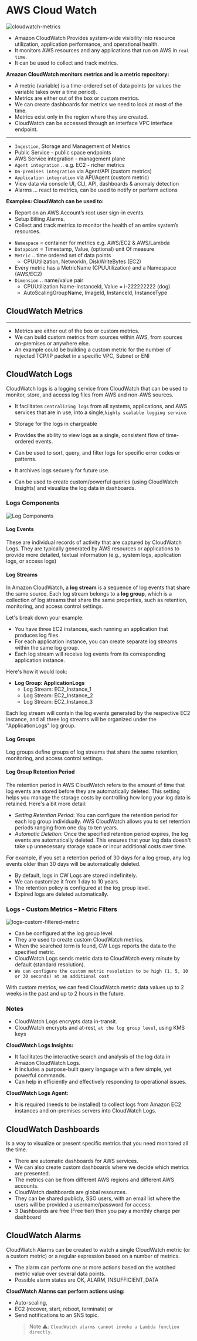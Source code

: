 # AWS Cloud Watch

![cloudwatch-metrics](images/cloudwatch-metrics.png)

- Amazon CloudWatch Provides system-wide visibility into resource utilization, application performance, and operational health.
- It monitors AWS resources and any applications that run on AWS in `real time`.
- It can be used to collect and track metrics.

**Amazon CloudWatch monitors metrics and is a metric repository:**

- A metric (variable) is a time-ordered set of data points (or values the variable takes over a time period).
- Metrics are either out of the box or custom metrics.
- We can create dashboards for metrics we need to look at most of the time.
- Metrics exist only in the region where they are created.
- CloudWatch can be accessed through an interface VPC interface endpoint.

---

- `Ingestion`, Storage and Management of Metrics
- Public Service - public space endpoints
- AWS Service integration - management plane
- `Agent integration` .. e.g. EC2 - richer metrics
- `On-premises integration` via Agent/APl (custom metrics)
- `Application integration` via API/Agent (custom metric)
- View data via console UI, CLI, API, dashboards & anomaly detection
- Alarms ... react to metrics, can be used to notify or perform actions

**Examples: CloudWatch can be used to:**

- Report on an AWS Account’s root user sign-in events.
- Setup Billing Alarms.
- Collect and track metrics to monitor the health of an entire system’s resources.

* `Namespace` = container for metrics e.g. AWS/EC2 & AWS/Lambda
* `Datapoint` = Timestamp, Value, (optional) unit Of measure
* `Metric` .. time ordered set of data points
  - CPUUtilization, Networkln, DiskWriteBytes (EC2)
* Every metric has a MetricName (CPUUtilization) and a Namespace (AWS/EC2)
* `Dimension` .. name/value pair
  - CPUUtilization Name-Instanceld, Value = i-222222222 (dog)
  - AutoScalingGroupName, Imageld, Instanceld, InstanceType

## CloudWatch Metrics

---

- Metrics are either out of the box or custom metrics.
- We can build custom metrics from sources within AWS, from sources on-premises or anywhere else.
- An example could be building a custom metric for the number of rejected TCP/IP packet in a specific VPC, Subnet or ENI

## CloudWatch Logs

CloudWatch logs is a logging service from CloudWatch that can be used to monitor, store, and access log files from AWS and non-AWS sources.

- It facilitates `centralizing logs` from all systems, applications, and AWS services that are in use, into a single,`highly scalable logging service`.
- Storage for the logs in chargeable

- Provides the ability to view logs as a single, consistent flow of time-ordered events.
- Can be used to sort, query, and filter logs for specific error codes or patterns.
- It archives logs securely for future use.
- Can be used to create custom/powerful queries (using CloudWatch Insights) and visualize the log data in dashboards.

### Logs Components

![Log Components](images/logs-components.png)

#### Log Events

These are individual records of activity that are captured by CloudWatch Logs. They are typically generated by AWS resources or applications to provide more detailed, textual information (e.g., system logs, application logs, or access logs)

#### Log Streams

In Amazon CloudWatch, a **log stream** is a sequence of log events that share the same source. Each log stream belongs to a **log group**, which is a collection of log streams that share the same properties, such as retention, monitoring, and access control settings.

Let's break down your example:

- You have three EC2 instances, each running an application that produces log files.
- For each application instance, you can create separate log streams within the same log group.
- Each log stream will receive log events from its corresponding application instance.

Here's how it would look:

- **Log Group: ApplicationLogs**
  - Log Stream: EC2_Instance_1
  - Log Stream: EC2_Instance_2
  - Log Stream: EC2_Instance_3

Each log stream will contain the log events generated by the respective EC2 instance, and all three log streams will be organized under the "ApplicationLogs" log group.

#### Log Groups

Log groups define groups of log streams that share
the same retention, monitoring, and access control
settings.

#### Log Group Retention Period

The retention period in AWS CloudWatch refers to the amount of time that log events are stored before they are automatically deleted. This setting helps you manage the storage costs by controlling how long your log data is retained. Here's a bit more detail:

- _Setting Retention Period_: You can configure the retention period for each log group individually. AWS CloudWatch allows you to set retention periods ranging from one day to ten years.
- _Automatic Deletion_: Once the specified retention period expires, the log events are automatically deleted. This ensures that your log data doesn't take up unnecessary storage space or incur additional costs over time.

For example, if you set a retention period of 30 days for a log group, any log events older than 30 days will be automatically deleted.

- By default, logs in CW Logs are stored indefinitely.
- We can customize it from 1 day to 10 years.
- The retention policy is configured at the log group level.
- Expired logs are deleted automatically.

### Logs - Custom Metrics – Metric Filters

![logs-custom-filtered-metric](images/logs-custom-filtered-metric.png)

- Can be configured at the log group level.
- They are used to create custom CloudWatch metrics.
- When the searched term is found, CW Logs reports the data to the specified metric.
- CloudWatch Logs sends metric data to CloudWatch every minute by default (standard resolution).
- `We can configure the custom metric resolution to be high (1, 5, 10 or 30 seconds) at an additional cost`

With custom metrics, we can feed CloudWatch metric data values up to 2 weeks in the past and up to 2 hours in the future.

### Notes

- CloudWatch Logs encrypts data in-transit.
- CloudWatch encrypts and at-rest, `at the log group level`, using KMS keys

**CloudWatch Logs Insights:**

- It facilitates the interactive search and analysis of the log data in Amazon CloudWatch Logs.
- It includes a purpose-built query language with a few simple, yet powerful commands.
- Can help in efficiently and effectively responding to operational issues.

**CloudWatch Logs Agent:**

- It is required (needs to be installed) to collect logs from Amazon EC2 instances and on-premises servers into CloudWatch Logs.

## CloudWatch Dashboards

Is a way to visualize or present specific metrics that you need monitored all the time.

- There are automatic dashboards for AWS services.
- We can also create custom dashboards where we decide which metrics are presented.
- The metrics can be from different AWS regions and different AWS accounts.
- CloudWatch dashboards are global resources.
- They can be shared publicly, SSO users, with an email list where the users will be provided a username/password for access.
- 3 Dashboards are free (Free tier) then you pay a monthly charge per dashboard

## CloudWatch Alarms

CloudWatch Alarms can be created to watch a single CloudWatch metric (or a custom metric) or a regular expression based on a number of metrics.

- The alarm can perform one or more actions based on the watched metric value over several data points.
- Possible alarm states are OK, ALARM, INSUFFICIENT_DATA

**CloudWatch Alarms can perform actions using:**

- Auto-scaling,
- EC2 (recover, start, reboot, terminate) or
- Send notifications to an SNS topic.
  > Note ⚠️: `CloudWatch alarms cannot invoke a Lambda function directly.`
